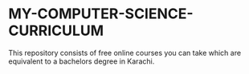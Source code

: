 # MY-COMPUTER-SCIENCE-CURRICULUM
This repository consists of free online courses you can take which are equivalent to a bachelors degree in Karachi.
